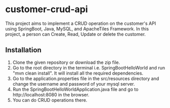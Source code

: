 # customer-crud-api
This project aims to implement a CRUD operation on the customer's API using SpringBoot, Java, MySQL, and ApacheTiles Framework. In this project, a person can Create, Read, Update or delete the customer.

## Installation
1. Clone the given repository or download the zip file.
2. Go to the root directory in the terminal i.e. SpringBootHelloWorld and run "mvn clean install". It will install all the required dependencies.
3. Go to the application.properties file in the src/resources directory and change the username and password of your mysql server.
4. Run the SpringBootHelloWorldApplication.java file and go to http://localhost:8080 in the browser.
5. You can do CRUD operations there.
